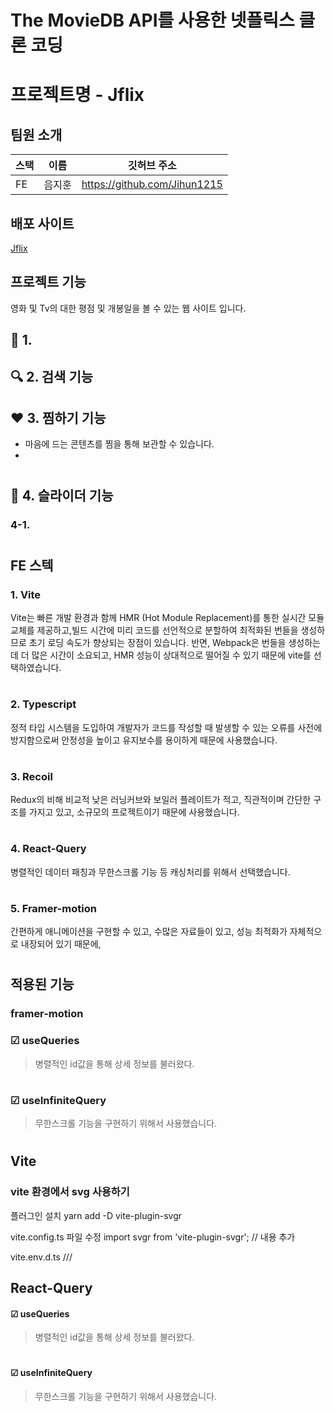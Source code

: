 # The MovieDB API를 사용한 넷플릭스 클론 코딩 

# 프로젝트명 - Jflix

## 팀원 소개

| 스택  | 이름   | 깃허브 주소                 |
|-----| ------ | --------------------------- |
| FE  | 음지훈 | https://github.com/Jihun1215  |


##  배포 사이트

[Jflix]("")

## 프로젝트 기능
영화 및 Tv의 대한 평점 및 개봉일을 볼 수 있는 웹 사이트 입니다. 

## 🌟 1. 

## 🔍 2. 검색 기능

## ❤️ 3. 찜하기 기능

 - 마음에 드는 콘텐츠를 찜을 통해 보관할 수 있습니다.
 -

#

#

## 👥 4. 슬라이더 기능 
### 4-1. 


#


## FE 스텍 

### 1. Vite
 Vite는 빠른 개발 환경과 함께 HMR (Hot Module Replacement)를 통한 실시간 모듈 교체를 제공하고,빌드 시간에 미리 코드를 선언적으로 분할하여 최적화된 번들을 생성하므로 초기 로딩 속도가 향상되는 장점이 있습니다. 반면, Webpack은 번들을 생성하는 데 더 많은 시간이 소요되고, HMR 성능이 상대적으로 떨어질 수 있기 때문에 vite를 선택하였습니다. 
#

### 2. Typescript
  정적 타입 시스템을 도입하여 개발자가 코드를 작성할 때 발생할 수 있는 오류를 사전에 방지함으로써 안정성을 높이고 유지보수를 용이하게 때문에 사용했습니다.
#

### 3. Recoil
  Redux의 비해 비교적 낮은 러닝커브와 보일러 플레이트가 적고, 직관적이며 간단한 구조를 가지고 있고, 소규모의 프로젝트이기 때문에 사용했습니다. 
#

### 4. React-Query 
  병렬적인 데이터 패칭과 무한스크롤 기능 등 캐싱처리를 위해서 선택했습니다.
#

### 5. Framer-motion
  간편하게 애니메이션을 구현할 수 있고, 수많은 자료들이 있고, 성능 최적화가 자체적으로 내장되어 있기 때문에, 
#


## 적용된 기능 


### framer-motion

### []()☑ useQueries  
 > 병렬적인 id값을 통해 상세 정보를 불러왔다. 
#

### []()☑ useInfiniteQuery  
 > 무한스크롤 기능을 구현하기 위해서 사용했습니다. 
#

## Vite 

### vite 환경에서 svg 사용하기 

플러그인 설치 
yarn add -D vite-plugin-svgr

vite.config.ts 파일 수정 
import svgr from 'vite-plugin-svgr'; // 내용 추가 

vite.env.d.ts
/// <reference types="vite-plugin-svgr/client" /> 


## React-Query 

#### []()☑ useQueries  
 > 병렬적인 id값을 통해 상세 정보를 불러왔다. 
#

#### []()☑ useInfiniteQuery  
 > 무한스크롤 기능을 구현하기 위해서 사용했습니다. 
#
